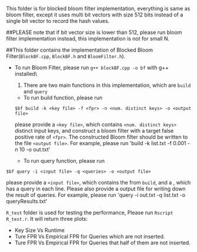 This folder is for blocked bloom filter implementation, everything is same as bloom filter, 
except it uses multi bit vectors with size 512 bits instead of a single bit vector to record the hash values.

##PLEASE note that if bit vector size is lower than 512, please run bloom filter implementation instead, this implementation is not for small N.

##This folder contains the implementation of Blocked Bloom Filter(`BlockBF.cpp`, `BlockBF.h` and `BloomFilter.h`). 
- To run Bloom Filter, please run `g++ blockBF.cpp -o bf` with g++ installed\
  1. There are two main functions in this implementation, which are `build` and `query`
  - To run build function, please run  
  ```
  $bf build -k <key file> -f <fpr> -n <num. distinct keys> -o <output file>
  ``` 
  please provide a `<key file>`, which contains `<num. distinct keys>` distinct input keys, 
  and construct a bloom filter with a target false positive rate of `<fpr>`. The constructed Bloom filter should be written to the file `<output file>`.
For example, please run 'build -k list.txt -f 0.001 -n 10 -o out.txt'

  - To run query function, please run  
```
$bf query -i <input file> -q <queries> -o <output file>
```


  please provide a `<input file>`, which contains the <output file> from `build`, and a <queries>, which has a query in each line. 
  Please also provide a output file <output file> for writing down the result of queries.
  For example, please run 'query -i out.txt -q list.txt -o queryResults.txt'


`R_test` folder is used for testing the performance, Please run  `Rscript R_test.r`. It will return three plots:
- Key Size Vs Runtime
- Ture FPR Vs Empirical FPR for Queries which are not inserted.
- Ture FPR Vs Empirical FPR  for Queries that half of them are not inserted.

